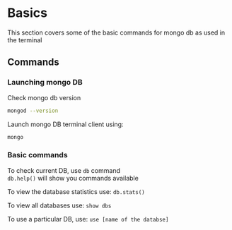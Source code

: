 # Basics

This section covers some of the basic commands for mongo db as used in the terminal

## Commands

### Launching mongo DB

Check mongo db version
```bash
mongod --version
```

Launch mongo DB terminal client using:
```bash
mongo
```

### Basic commands

To check current DB, use `db` command
<br>
`db.help()` will show you commands available


To view the database statistics use: `db.stats()`


To view all databases use: `show dbs`


To use a particular DB, use: `use [name of the databse]`


